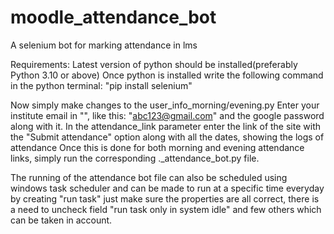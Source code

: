 # moodle_attendance_bot
A selenium bot for marking attendance in lms

Requirements: 
Latest version of python should be installed(preferably Python 3.10 or above)
Once python is installed write the following command in the python terminal: "pip install selenium"

Now simply make changes to the user_info_morning/evening.py
Enter your institute email in "", like this: "abc123@gmail.com"
and the google password along with it.
In the attendance_link parameter enter the link of the site with the "Submit attendance" option along with all the dates, showing the logs of attendance
Once this is done for both morning and evening attendance links, simply run the corresponding ._attendance_bot.py file.

The running of the attendance bot file can also be scheduled using windows task scheduler and can be made to run at a specific time everyday by creating "run task"
just make sure the properties are all correct, there is a need to uncheck field "run task only in system idle" and few others which can be taken in account.

